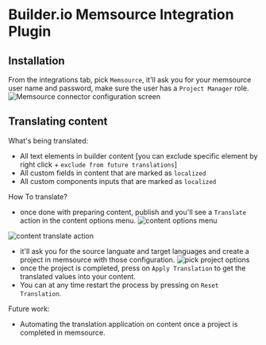 # Builder.io Memsource Integration Plugin

## Installation

From the integrations tab, pick `Memsource`, it'll ask you for your memsource user name and password, make sure the user has a `Project Manager` role.
![Memsource connector configuration screen](https://cdn.builder.io/api/v1/image/assets%2F802a1eea7c44430aa23d4b9c708d07ad%2F09e2e3cb090d4679ad10861931dc3f7b)

## Translating content
What's being translated:
- All text elements in builder content [you can exclude specific element by right click + `exclude from future translations`]
- All custom fields in content that are marked as `localized`
- All custom components inputs that are marked as `localized`


How To translate?
- once done with preparing content, publish and you'll see a `Translate` action in the content options menu.
![content options menu](https://cdn.builder.io/api/v1/image/assets%2F802a1eea7c44430aa23d4b9c708d07ad%2F846ed645d3bc478a923570c771aa9c47)

![content translate action](https://cdn.builder.io/api/v1/image/assets%2F802a1eea7c44430aa23d4b9c708d07ad%2Fce44072c7f3f442db58c41c14bddb30d)


- it'll ask you for the source languate and target languages and create a project in memsource with those configuration.
![pick project options](https://cdn.builder.io/api/v1/image/assets%2F802a1eea7c44430aa23d4b9c708d07ad%2F1833fe32768143aeb029819dfbe625af)
- once the project is completed, press on `Apply Translation` to get the translated values into your content.
- You can at any time restart the process by pressing on `Reset Translation`.

Future work:
- Automating the translation application on content once a project is completed in memsource.
